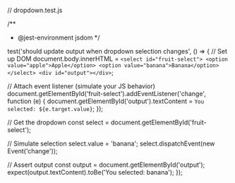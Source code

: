 // dropdown.test.js

/**
 * @jest-environment jsdom
 */

test('should update output when dropdown selection changes', () => {
  // Set up DOM
  document.body.innerHTML = `
    <select id="fruit-select">
      <option value="apple">Apple</option>
      <option value="banana">Banana</option>
    </select>
    <div id="output"></div>
  `;

  // Attach event listener (simulate your JS behavior)
  document.getElementById('fruit-select').addEventListener('change', function (e) {
    document.getElementById('output').textContent = `You selected: ${e.target.value}`;
  });

  // Get the dropdown
  const select = document.getElementById('fruit-select');

  // Simulate selection
  select.value = 'banana';
  select.dispatchEvent(new Event('change'));

  // Assert output
  const output = document.getElementById('output');
  expect(output.textContent).toBe('You selected: banana');
});
